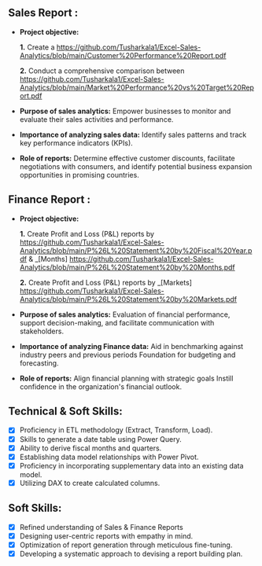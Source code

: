 ## Sales Report :


- **Project objective:** 

    **1.** Create a https://github.com/Tusharkala1/Excel-Sales-Analytics/blob/main/Customer%20Performance%20Report.pdf

    **2.** Conduct a comprehensive comparison between https://github.com/Tusharkala1/Excel-Sales-Analytics/blob/main/Market%20Performance%20vs%20Target%20Report.pdf

- **Purpose of sales analytics:** Empower businesses to monitor and evaluate their sales activities and performance.

- **Importance of analyzing sales data:** Identify sales patterns and track key performance indicators (KPIs).

- **Role of reports:** Determine effective customer discounts, facilitate negotiations with consumers, and identify potential business expansion opportunities in promising countries.


## Finance Report :

- **Project objective:** 

    **1.** Create Profit and Loss (P&L) reports by https://github.com/Tusharkala1/Excel-Sales-Analytics/blob/main/P%26L%20Statement%20by%20Fiscal%20Year.pdf & _[Months] https://github.com/Tusharkala1/Excel-Sales-Analytics/blob/main/P%26L%20Statement%20by%20Months.pdf

   **2.** Create Profit and Loss (P&L) reports by _[Markets] https://github.com/Tusharkala1/Excel-Sales-Analytics/blob/main/P%26L%20Statement%20by%20Markets.pdf

- **Purpose of sales analytics:** Evaluation of financial performance, support decision-making, and facilitate communication with stakeholders.

- **Importance of analyzing Finance data:** Aid in benchmarking against industry peers and previous periods Foundation for budgeting and forecasting.

- **Role of reports:** Align financial planning with strategic goals Instill confidence in the organization's financial outlook.


## Technical & Soft Skills:
- [x]	Proficiency in ETL methodology (Extract, Transform, Load).
- [x]	Skills to generate a date table using Power Query.
- [x]	Ability to derive fiscal months and quarters.
- [x]	Establishing data model relationships with Power Pivot.
- [x]	Proficiency in incorporating supplementary data into an existing data model.
- [x]	Utilizing DAX to create calculated columns.

## Soft Skills:
- [x]	Refined understanding of Sales & Finance Reports
- [x]	Designing user-centric reports with empathy in mind.
- [x]	Optimization of report generation through meticulous fine-tuning.
- [x]	Developing a systematic approach to devising a report building plan.
